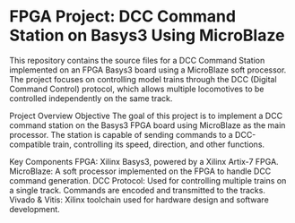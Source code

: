 # FPGA Project: DCC Command Station on Basys3 Using MicroBlaze
This repository contains the source files for a DCC Command Station implemented on an FPGA Basys3 board using a MicroBlaze soft processor. The project focuses on controlling model trains through the DCC (Digital Command Control) protocol, which allows multiple locomotives to be controlled independently on the same track.

Project Overview
Objective
The goal of this project is to implement a DCC command station on the Basys3 FPGA board using MicroBlaze as the main processor. The station is capable of sending commands to a DCC-compatible train, controlling its speed, direction, and other functions.

Key Components
FPGA: Xilinx Basys3, powered by a Xilinx Artix-7 FPGA.
MicroBlaze: A soft processor implemented on the FPGA to handle DCC command generation.
DCC Protocol: Used for controlling multiple trains on a single track. Commands are encoded and transmitted to the tracks.
Vivado & Vitis: Xilinx toolchain used for hardware design and software development.
